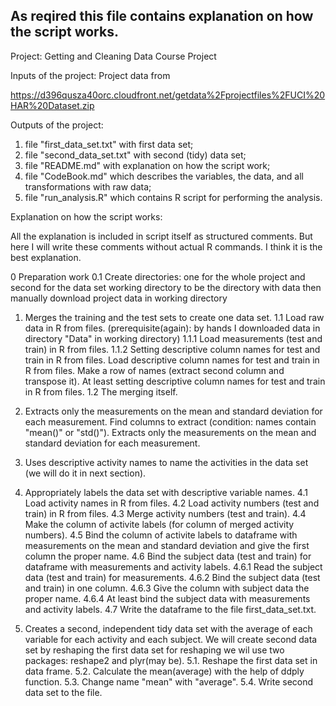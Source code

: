 ## As reqired this file contains explanation on how the script works.


Project: Getting and Cleaning Data Course Project

Inputs of the project:
Project data from  

https://d396qusza40orc.cloudfront.net/getdata%2Fprojectfiles%2FUCI%20HAR%20Dataset.zip 

Outputs  of the project:
 1) file "first_data_set.txt" with first data set;
 2) file "second_data_set.txt" with second (tidy) data set;
 3) file "README.md" with explanation on how the script work;
 4) file "CodeBook.md" which describes the variables, the data, and all transformations with raw data;
 5) file "run_analysis.R" which contains R script for performing the analysis.


Explanation on how the script works:

All the explanation is included in script itself as structured comments. But here I will write these comments without actual R commands.
I think it is the best explanation.


0 Preparation work
0.1 Create directories: one for the whole project and second for the data set working directory to be the directory with data
then manually download project data in working directory

1. Merges the training and the test sets to create one data set.
1.1 Load raw data in R from files.
(prerequisite(again): by hands I downloaded data in directory "Data" in working directory)
1.1.1 Load measurements (test and train) in R from files.
1.1.2 Setting descriptive column names for test and train in R from files.
Load descriptive column names for test and train in R from files.
Make a row of names (extract second column and transpose it).
At least setting descriptive column names for test and train in R from files.
1.2 The merging itself.

2. Extracts only the measurements on the mean and standard deviation for each measurement. 
Find columns to extract (condition: names contain "mean()" or "std()").
Extracts only the measurements on the mean and standard deviation for each measurement. 

3. Uses descriptive activity names to name the activities in the data set (we will do it in next section).

4. Appropriately labels the data set with descriptive variable names. 
4.1 Load activity names in R from files.
4.2 Load activity numbers (test and train) in R from files.
4.3 Merge activity numbers (test and train).
4.4 Make the column of activite labels (for column of merged activity numbers).
4.5 Bind the column of activite labels to dataframe with measurements on the mean and standard deviation
and give the first column the proper name.
4.6 Bind the subject data (test and train) for dataframe with measurements and activity labels.
4.6.1 Read the subject data (test and train) for measurements.
4.6.2 Bind the subject data (test and train) in one column.
4.6.3 Give the column with subject data the proper name.
4.6.4 At least bind the subject data with measurements and activity labels.
4.7 Write the dataframe to the file first_data_set.txt.
 
5. Creates a second, independent tidy data set with the average of each variable for each activity and each subject.
We will create second data set by reshaping the first data set
for reshaping we wil use two packages: reshape2 and plyr(may be).
5.1. Reshape the first data set in data frame.
5.2. Calculate the mean(average) with the help of ddply function.
5.3. Change name "mean" with "average".
5.4. Write second data set to the file.








